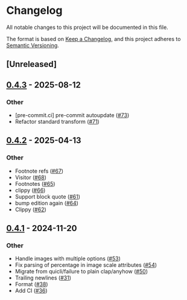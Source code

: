 # Changelog

All notable changes to this project will be documented in this file.

The format is based on [Keep a Changelog](https://keepachangelog.com/en/1.0.0/),
and this project adheres to [Semantic Versioning](https://semver.org/spec/v2.0.0.html).

## [Unreleased]

## [0.4.3](https://github.com/flying-sheep/rust-rst/compare/rst_parser-v0.4.2...rst_parser-v0.4.3) - 2025-08-12

### Other

- [pre-commit.ci] pre-commit autoupdate ([#73](https://github.com/flying-sheep/rust-rst/pull/73))
- Refactor standard transform ([#71](https://github.com/flying-sheep/rust-rst/pull/71))

## [0.4.2](https://github.com/flying-sheep/rust-rst/compare/rst_parser-v0.4.1...rst_parser-v0.4.2) - 2025-04-13

### Other

- Footnote refs ([#67](https://github.com/flying-sheep/rust-rst/pull/67))
- Visitor ([#68](https://github.com/flying-sheep/rust-rst/pull/68))
- Footnotes ([#65](https://github.com/flying-sheep/rust-rst/pull/65))
- clippy ([#66](https://github.com/flying-sheep/rust-rst/pull/66))
- Support block quote ([#61](https://github.com/flying-sheep/rust-rst/pull/61))
- bump edition again ([#64](https://github.com/flying-sheep/rust-rst/pull/64))
- Clippy ([#62](https://github.com/flying-sheep/rust-rst/pull/62))

## [0.4.1](https://github.com/flying-sheep/rust-rst/compare/rst_parser-v0.4.0...rst_parser-v0.4.1) - 2024-11-20

### Other

- Handle images with multiple options ([#53](https://github.com/flying-sheep/rust-rst/pull/53))
- Fix parsing of percentage in image scale attributes ([#54](https://github.com/flying-sheep/rust-rst/pull/54))
- Migrate from quicli/failure to plain clap/anyhow ([#50](https://github.com/flying-sheep/rust-rst/pull/50))
- Trailing newlines ([#31](https://github.com/flying-sheep/rust-rst/pull/31))
- Format ([#38](https://github.com/flying-sheep/rust-rst/pull/38))
- Add CI ([#36](https://github.com/flying-sheep/rust-rst/pull/36))
